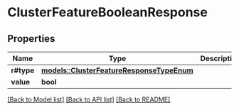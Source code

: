 # ClusterFeatureBooleanResponse

## Properties

Name | Type | Description | Notes
------------ | ------------- | ------------- | -------------
**r#type** | [**models::ClusterFeatureResponseTypeEnum**](ClusterFeatureResponseTypeEnum.md) |  | 
**value** | **bool** |  | 

[[Back to Model list]](../README.md#documentation-for-models) [[Back to API list]](../README.md#documentation-for-api-endpoints) [[Back to README]](../README.md)


